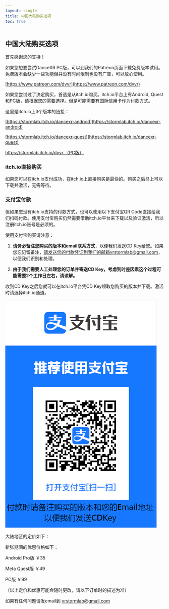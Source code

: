 ```yaml
---
layout: single
title: 中国大陆购买选项
toc: true
---
```


## 中国大陆购买选项

首先感谢您的支持！

如果您想要尝试DanceXR PC版，可以到我们的Patreon页面下载免费版本试用。免费版本会缺少一些功能但并没有时间限制也没有广告，可以放心使用。

[https://www.patreon.com/dvvr](https://www.patreon.com/dvvr)


如果您尝试过了决定购买，首选是从itch.io购买。itch.io平台上有Android, Quest和PC版，请根据您的需要选择。但是可能需要有国际信用卡作为付款方式。

这里是itch.io上3个版本的链接：

[https://stormlab.itch.io/dancexr-android](https://stormlab.itch.io/dancexr-android)

[https://stormlab.itch.io/dancexr-quest](https://stormlab.itch.io/dancexr-quest)

[https://stormlab.itch.io/dvvr （PC版）](https://stormlab.itch.io/dvvr)


### itch.io直接购买

如果您可以在itch.io支付成功，在itch.io上直接购买是最快的。购买之后马上可以下载并激活，无需等待。

### 支付宝付款

但如果您没有itch.io支持的付款方式，也可以使用以下支付宝QR Code直接给我们扫码付款。使用支付宝购买仍然需要借助itch.io平台来下载以及验证激活，所以注册itch.io账号是必须的。

使用支付宝购买请注意：
1. **请务必备注您购买的版本和email联系方式**，以便我们发送CD Key给您。如果您忘记留备注，请发送您的付款凭证到我们的邮箱vrstormlab@gmail.com，以便我们识别和处理。

2. **由于我们需要人工处理您的订单并寄送CD Key，考虑到时差因素这个过程可能需要2个工作日左右，请谅解。** 

收到CD Key之后您就可以在itch.io平台凭CD Key领取您购买的版本并下载。激活时请选择itch.io通道。

![Alipay Code](vrstormlab_alipay.png)


大陆地区的定价如下：

新张期间的优惠价格如下：

Android Pro版  ￥35

Meta Quest版   ￥49

PC版   ￥99

（以上定价和优惠可能会随时更改，请以下订单时的描述为准）

如果有任何问题请发email到 vrstormlab@gmail.com

